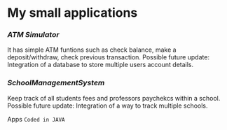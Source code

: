 # My small applications

### *ATM Simulator*
It has simple ATM funtions such as check balance, make a deposit/withdraw, check previous transaction.
Possible future update: Integration of a database to store multiple users account details.

### *SchoolManagementSystem*
Keep track of all students fees and professors paychekcs within a school.
Possible future update: Integration of a way to track multiple schools.

Apps `Coded in JAVA`
